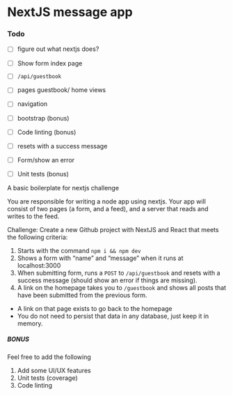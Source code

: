 # NextJS message app

### Todo

- [ ] figure out what nextjs does?
- [ ] Show form index page
- [ ] `/api/guestbook`
- [ ] pages guestbook/ home views
- [ ] navigation
- [ ] bootstrap (bonus)
- [ ] Code linting (bonus)
- [ ] resets with a success message
- [ ] Form/show an error
- [ ] Unit tests (bonus)




A basic boilerplate for nextjs challenge

You are responsible for writing a node app using nextjs. Your app will consist of two pages (a form, and a feed), and a server that reads and writes to the feed.

Challenge: Create a new Github project with NextJS and React that meets the following criteria:
1. Starts with the command `npm i && npm dev`
2. Shows a form with “name” and “message” when it runs at localhost:3000
3. When submitting form, runs a `POST` to `/api/guestbook` and resets with a success message (should show an error if things are missing).
4. A link on the homepage takes you to `/guestbook` and shows all posts that have been submitted from the previous form.
  - A link on that page exists to go back to the homepage
  - You do not need to persist that data in any database, just keep it in memory.

##### BONUS

Feel free to add the following
1. Add some UI/UX features
2. Unit tests (coverage)
3. Code linting
